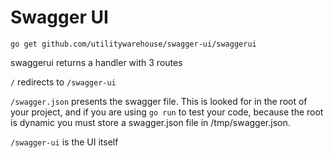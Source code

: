 # Swagger UI

`go get github.com/utilitywarehouse/swagger-ui/swaggerui`

swaggerui returns a handler with 3 routes

`/` redirects to `/swagger-ui`

`/swagger.json` presents the swagger file. This is looked for in the root of your project, and if you are using `go run` to test your code, because the root is dynamic you must store a swagger.json file in /tmp/swagger.json.

`/swagger-ui` is the UI itself
